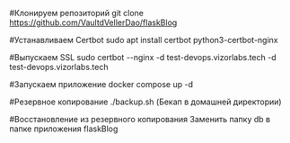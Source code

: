 #Клонируем репозиторий
git clone https://github.com/VaultdVellerDao/flaskBlog

#Устанавливаем Certbot
sudo apt install certbot python3-certbot-nginx

#Выпускаем SSL 
sudo certbot --nginx -d test-devops.vizorlabs.tech -d test-devops.vizorlabs.tech

#Запускаем приложение
docker compose up -d 


#Резервное копирование
./backup.sh (Бекап в домашней директории)

#Восстановление из резервного копирования
Заменить папку db в папке приложения flaskBlog
